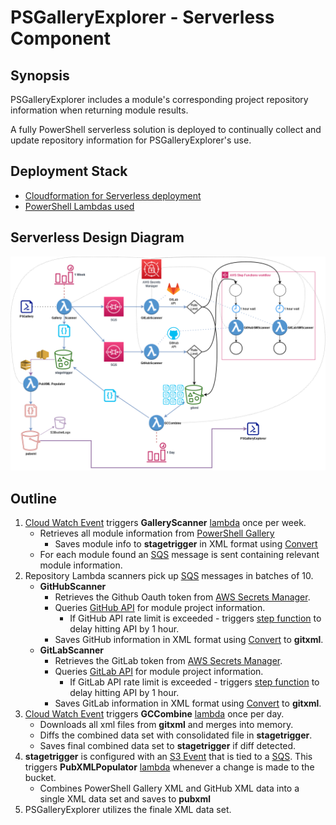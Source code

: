 # PSGalleryExplorer - Serverless Component

## Synopsis

PSGalleryExplorer includes a module's corresponding project repository information when returning module results.

A fully PowerShell serverless solution is deployed to continually collect and update repository information for PSGalleryExplorer's use.

## Deployment Stack

* [Cloudformation for Serverless deployment](../CloudFormation/PSGalleryExplorer/)
* [PowerShell Lambdas used](../lambdafunctions/)

## Serverless Design Diagram

![PSGalleryExplorer Serverless GitHub scrape](../media/Serverless_PowerShell_DataPull.png "PSGalleryExplorer Serverless PowerShell Module GitHub project scrape")

## Outline

1. [Cloud Watch Event](https://docs.aws.amazon.com/AmazonCloudWatch/latest/events/WhatIsCloudWatchEvents.html) triggers **GalleryScanner** [lambda](https://aws.amazon.com/lambda/) once per week.
    * Retrieves all module information from [PowerShell Gallery](https://www.powershellgallery.com/)
      * Saves module info to **stagetrigger** in XML format using [Convert](https://github.com/austoonz/Convert)
    * For each module found an [SQS](https://aws.amazon.com/sqs/) message is sent containing relevant module information.
1. Repository Lambda scanners pick up [SQS](https://aws.amazon.com/sqs/) messages in batches of 10.
    * **GitHubScanner**
      * Retrieves the Github Oauth token from [AWS Secrets Manager](https://aws.amazon.com/secrets-manager/).
      * Queries [GitHub API](https://developer.github.com/v3/) for module project information.
        * If GitHub API rate limit is exceeded - triggers [step function](https://aws.amazon.com/step-functions/) to delay hitting API by 1 hour.
      * Saves GitHub information in XML format using [Convert](https://github.com/austoonz/Convert) to **gitxml**.
    * **GitLabScanner**
      * Retrieves the GitLab token from [AWS Secrets Manager](https://aws.amazon.com/secrets-manager/).
      * Queries [GitLab API](https://docs.gitlab.com/ee/api/README.html) for module project information.
        * If GitLab API rate limit is exceeded - triggers [step function](https://aws.amazon.com/step-functions/) to delay hitting API by 1 hour.
      * Saves GitLab information in XML format using [Convert](https://github.com/austoonz/Convert) to **gitxml**.
1. [Cloud Watch Event](https://docs.aws.amazon.com/AmazonCloudWatch/latest/events/WhatIsCloudWatchEvents.html) triggers **GCCombine** [lambda](https://aws.amazon.com/lambda/) once per day.
    * Downloads all xml files from **gitxml** and merges into memory.
    * Diffs the combined data set with consolidated file in **stagetrigger**.
    * Saves final combined data set to **stagetrigger** if diff detected.
1. **stagetrigger** is configured with an [S3 Event](https://docs.aws.amazon.com/AmazonS3/latest/dev/NotificationHowTo.html) that is tied to a [SQS](https://aws.amazon.com/sqs/). This triggers **PubXMLPopulator** [lambda](https://aws.amazon.com/lambda/) whenever a change is made to the bucket.
    * Combines PowerShell Gallery XML and GitHub XML data into a single XML data set and saves to **pubxml**
1. PSGalleryExplorer utilizes the finale XML data set.
